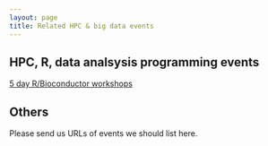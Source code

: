 ```yaml
---
layout: page
title: Related HPC & big data events
---
```


## HPC, R, data analsysis programming events

[5 day R/Bioconductor workshops](http://girke.bioinformatics.ucr.edu/tutorials/)

## Others

Please send us URLs of events we should list here.



